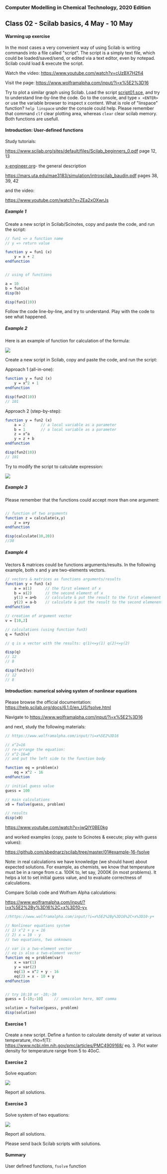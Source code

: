 ### Computer Modelling in Chemical Technology, 2020 Edition

## Class 02 - Scilab basics, 4 May - 10 May

#### Warming up exercise

In the most cases a very convenient way of using Scilab is writing commands into a file called "script". The script is a simply text file, which could be loaded/saved/send, or edited via a text editor, even by notepad. Scilab could load & execute the script.

Watch the video: https://www.youtube.com/watch?v=cUzBX7H2fi4

Visit the page: https://www.wolframalpha.com/input/?i=x%5E2%3D16

Try to plot a similar graph using Scilab.
Load the script [script01.sce](https://raw.githubusercontent.com/sbednarz/scilab/master/2020/02/script01.sce), and try to understand line-by-line the code.
Go to the console, and type `x <ENTER>` or use the variable browser to inspect x content. What is role of "linspace" function? `help linspace` under the console could help.
Please remember that command `clf` clear plotting area, whereas `clear` clear scilab memory. Both functions are usefull.


#### Introduction: User-defined functions

Study tutorials:

https://www.scilab.org/sites/default/files/Scilab_beginners_0.pdf page 12, 13

[x-engineer.org](https://x-engineer.org/graduate-engineering/programming-languages/scilab/how-to-define-a-custom-function-in-scilab/)- the general description

https://mars.uta.edu/mae3183/simulation/introscilab_baudin.pdf pages 38, 39, 42

and the video:

https://www.youtube.com/watch?v=ZEa2xOXwrJs

##### Example 1

Create a new script in Scilab/Scinotes, copy and paste the code, and run the script:

```scilab
// fun1 => a function name
// y => return value

function y = fun1 (x)
	y = x + 2
endfunction


// using of functions

a = 10
b = fun1(a)
disp(b)

disp(fun1(10))
```

Follow the code line-by-line, and try to understand. 
Play with the code to see what happened.


##### Example 2

Here is an example of function for calculation of the formula:

<img src="00.png" />

Create a new script in Scilab, copy and paste the code, and run the script:

Approach 1 (all-in-one):

```scilab
function y = fun2 (x)
	y = x^2 + 1
endfunction

disp(fun2(10))
// 101
```

Approach 2 (step-by-step):

```scilab
function y = fun2 (x)
	a = 2       // a local variable as a parameter
	b = 1       // a local variable as a parameter
	z = x^a
	y = z + b
endfunction

disp(fun2(10))
// 101
```

Try to modify the script to calculate expression:

<img src="01.png" />


##### Example 3

Please remember that the functions could accept more than one argument:

```scilab

// function of two arguments
function z = calculate(x,y)
	z = x+y
endfunction

disp(calculate(10,20))
//30
```

##### Example 4

Vectors & matrices could be functions arguments/results.
In the following example, both x and y are two-elements vectors.

```scilab
// vectors & matrices as functions arguments/results
function y = fun3 (x)
	a = x(1)      // the first element of x
	b = x(2)      // the second element of x
	y(1) = a+b    // calculate & put the result to the first elemenent of vector y
	y(2) = a-b    // calculate & put the result to the second elemenent of vector y
endfunction

// creation of argument vector
v = [10,2]

// calculations (using function fun3)
q = fun3(v)

// q is a vector with the results: q(1)<=y(1) q(2)<=y(2)

disp(q)
// 12
// 8

disp(fun3(v))
// 12
// 8
```

#### Introduction: numerical solving system of nonlinear equations

Please browse the official documentation: https://help.scilab.org/docs/6.1.0/en_US/fsolve.html

Navigate to https://www.wolframalpha.com/input/?i=x%5E2%3D16

and next, study the following materials:

```scilab
// https://www.wolframalpha.com/input/?i=x%5E2%3D16

// x^2=16
// re-arrange the equation:
// x^2-16=0
// and put the left side to the function body

function eq = problem(x)
    eq = x^2 - 16
endfunction

// initial guess value
guess = 100

// main calculations
x0 = fsolve(guess, problem)

// results
disp(x0)
```

https://www.youtube.com/watch?v=jwQlY0BE0kg

and worked examples (copy, paste to Scinotes & execute; play with guess values):

https://github.com/sbednarz/scilab/tree/master/01#example-16-fsolve


Note: in real calculations we have knowledge (we should have) about expected solutions. For example, as chemists, we know that temperature must be in a range from c.a. 100K to, let say, 2000K (in most problems). It helps a lot to set initial guess value, and to evaluate correctness of calculations. 


Compare Scilab code and Wolfram Alpha calculations:

https://www.wolframalpha.com/input/?i=x%5E2%2By%3D16%2C+x%3D10-y+

```scilab
//https://www.wolframalpha.com/input/?i=x%5E2%2By%3D16%2C+x%3D10-y+

// Nonlinear equations system
// 1) x^2 + y = 16
// 2) x = 10 - y
// two equations, two unknowns

// var is a two-element vector
// eq is also a two-element vector
function eq = problem(var)
    x = var(1)
    y = var(2)
    eq(1) = x^2 + y - 16
    eq(2) = x - 10 + y 
endfunction


// try 10;10 or -10;-10
guess = [-10;-10]     // semicolon here, NOT comma

solution = fsolve(guess, problem)
disp(solution)
```

#### Exercise 1

Create a new script. Define a funtion to calculate density of water at various temperature, rho=f(T):
https://www.ncbi.nlm.nih.gov/pmc/articles/PMC4909168/ eq. 3.
Plot water density for temperature range from 5 to 40oC.

#### Exercise 2

Solve equation:

<img src="03.png" />

Report all solutions.

#### Exercise 3

Solve system of two equations:

<img src="02.png" />

Report all solutions.


Please send back Scilab scripts with solutions.


#### Summary

User defined functions, `fsolve` function


